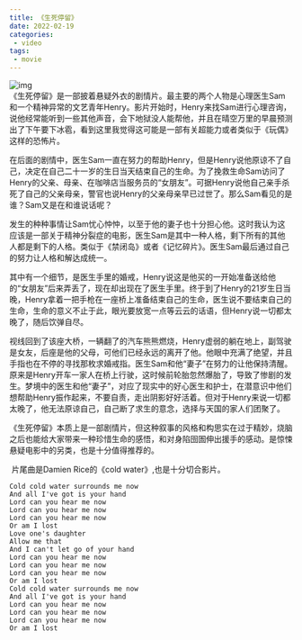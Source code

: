 ```yaml
---
title: 《生死停留》
date: 2022-02-19
categories:
 - video
tags:
 - movie
---
```


![img](https://img2.baidu.com/it/u=3958952129,1987053530&fm=253&fmt=auto&app=138&f=JPEG?w=763&h=500)   
​    《生死停留》是一部披着悬疑外衣的剧情片。最主要的两个人物是心理医生Sam和一个精神异常的文艺青年Henry。影片开始时，Henry来找Sam进行心理咨询，说他经常能听到一些其他声音，会下地狱没人能帮他，并且在晴空万里的早晨预测出了下午要下冰雹，看到这里我觉得这可能是一部有关超能力或者类似于《玩偶》这样的恐怖片。

​       在后面的剧情中，医生Sam一直在努力的帮助Henry，但是Henry说他原谅不了自己，决定在自己二十一岁的生日当天结束自己的生命。为了挽救生命Sam访问了Henry的父亲、母亲、在咖啡店当服务员的“女朋友”。可据Henry说他自己亲手杀死了自己的父亲母亲，警官也说Henry的父亲母亲早已过世了。那么Sam看见的是谁？Sam又是在和谁说话呢？

​	  发生的种种事情让Sam忧心忡忡，以至于他的妻子也十分担心他。这时我认为这应该是一部关于精神分裂症的电影，医生Sam是其中一种人格，剩下所有的其他人都是剩下的人格。类似于《禁闭岛》或者《记忆碎片》。医生Sam最后通过自己的努力让人格和解达成统一。

​      其中有一个细节，是医生手里的婚戒，Henry说这是他买的一开始准备送给他的“女朋友”后来弄丢了，现在却出现在了医生手里。终于到了Henry的21岁生日当晚，Henry拿着一把手枪在一座桥上准备结束自己的生命，医生说不要结束自己的生命，生命的意义不止于此，眼光要放宽一点等云云的话语，但Henry说一切都太晚了，随后饮弹自尽。

​        视线回到了该座大桥，一辆翻了的汽车熊熊燃烧，Henry虚弱的躺在地上，副驾驶是女友，后座是他的父母，可他们已经永远的离开了他。他眼中充满了绝望，并且手指也在不停的寻找那枚求婚戒指。医生Sam和他“妻子”在努力的让他保持清醒。原来是Henry开车一家人在桥上行驶，这时候前轮胎忽然爆胎了，导致了惨剧的发生。梦境中的医生和他“妻子”，对应了现实中的好心医生和护士，在潜意识中他们想帮助Henry振作起来，不要自责，走出阴影好好活着。但对于Henry来说一切都太晚了，他无法原谅自己，自己断了求生的意念，选择与天国的家人们团聚了。

​       《生死停留》本质上是一部剧情片，但这种叙事的风格和构思实在过于精妙，烧脑之后也能给大家带来一种珍惜生命的感悟，和对身陷囹圄伸出援手的感动。是惊悚悬疑电影中的另类，也是十分值得推荐的。

​          片尾曲是Damien Rice的《cold water》,也是十分切合影片。

```
Cold cold water surrounds me now
And all I've got is your hand
Lord can you hear me now
Lord can you hear me now
Lord can you hear me now
Or am I lost
Love one's daughter
Allow me that
And I can't let go of your hand
Lord can you hear me now
Lord can you hear me now
Lord can you hear me now
Or am I lost
Cold cold water surrounds me now
And all I've got is your hand
Lord can you hear me now
Lord can you hear me now
Lord can you hear me now
Or am I lost
```

​        